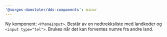 ```yaml
---
'@norges-domstoler/dds-components': minor
---
```


Ny komponent: `<PhoneInput>`. Består av en nedtrekksliste med landkoder og `<input type="tel">`. Brukes når det kan forventes numre fra andre land.
